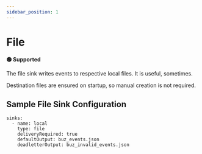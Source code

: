 ```yaml
---
sidebar_position: 1
---
```


# File

**🟢 Supported**

The file sink writes events to respective local files. It is useful, sometimes.

Destination files are ensured on startup, so manual creation is not required.

## Sample File Sink Configuration

```
sinks:
  - name: local
    type: file
    deliveryRequired: true
    defaultOutput: buz_events.json
    deadletterOutput: buz_invalid_events.json
```
